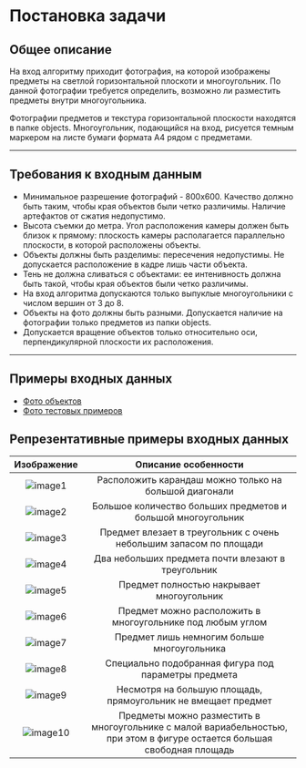 # Постановка задачи

## Общее описание

На вход алгоритму приходит фотография, на которой изображены предметы на светлой горизонтальной плоскоти и многоугольник. По данной фотографии требуется определить, возможно ли разместить предметы внутри многоугольника.

Фотографии предметов и текстура горизонтальной плоскости находятся в папке objects. Многоугольник, подающийся на вход, рисуется темным маркером на листе бумаги формата А4 рядом с предметами.
___
## Требования к входным данным

- Минимальное разрешение фотографий - 800x600. Качество должно быть таким, чтобы края объектов были четко различимы. Наличие артефактов от сжатия недопустимо.
- Высота съемки до метра. Угол расположения камеры должен быть близок к прямому: плоскость камеры располагается параллельно плоскости, в которой расположены объекты.
- Объекты должны быть разделимы: пересечения недопустимы. Не допускается расположение в кадре лишь части объекта.
- Тень не должна сливаться с объектами: ее интенивность должна быть такой, чтобы края объектов были четко различимы.
- На вход алгоритма допускаются только выпуклые многоугольники с числом вершин от 3 до 8.
- Объекты на фото должны быть разными. Допускается наличие на фотографии только предметов из папки objects.
- Допускается вращение объектов только относительно оси, перпендикулярной плоскости их расположения.
___
## Примеры входных данных

- [Фото объектов](https://csspbstu-my.sharepoint.com/:f:/g/personal/kirpichenko_sr_edu_spbstu_ru/Eovonqctwx9HjVUIjErmY3gBCt7gCK_gxrH34PH-iklPwQ?e=IpBMul)
- [Фото тестовых примеров](https://csspbstu-my.sharepoint.com/:f:/g/personal/kirpichenko_sr_edu_spbstu_ru/EuUh2HOABehMnjPG4Y_zOvUBZj28n9UiQTsjZTIZfnlSJA?e=LOupdF)

## Репрезентативные примеры входных данных

|Изображение|Описание особенности|
|:---:|:---:|
|![image1](./relative_examples/3_true.jpg)|Расположить карандаш можно только на большой диагонали|
![image2](./relative_examples/4_false.jpg)|Большое количество больших предметов и большой многоугольник
![image3](./relative_examples/5_true.jpg)|Предмет влезает в треугольник с очень небольшим запасом по площади
![image4](./relative_examples/6_false.jpg)| Два небольших предмета почти влезают в треугольник
![image5](./relative_examples/11_false.jpg)| Предмет полностью накрывает многоугольник
![image6](./relative_examples/15_true.jpg)| Предмет можно расположить в многоугольнике под любым углом
![image7](./relative_examples/17_false.jpg)| Предмет лишь немногим больше многоугольника
![image8](./relative_examples/19_true.jpg)| Специально подобранная фигура под параметры предмета
![image9](./relative_examples/21_false.jpg)|Несмотря на большую площадь, прямоугольник не вмещает предмет
![image10](./relative_examples/36_true.jpg)|Предметы можно разместить в многоугольнике с малой вариабельностью, при этом в фигуре остается большая свободная площадь
